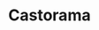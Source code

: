 ---
title: "Castorama"
url: /saint-martin-dheres/castorama-z-a-c-de-champ-roman/
shop: à faire soi-même
---